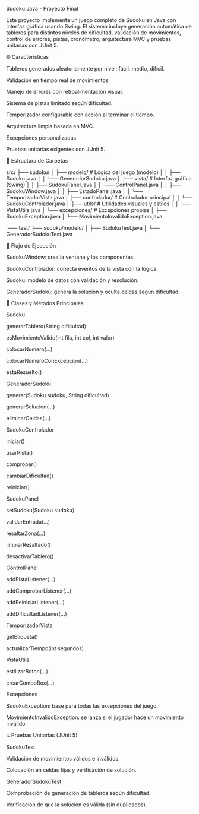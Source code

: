 Sudoku Java - Proyecto Final

Este proyecto implementa un juego completo de Sudoku en Java con interfaz gráfica usando Swing. El sistema incluye generación automática de tableros para distintos niveles de dificultad, validación de movimientos, control de errores, pistas, cronómetro, arquitectura MVC y pruebas unitarias con JUnit 5.

🌐 Características

Tableros generados aleatoriamente por nivel: fácil, medio, difícil.

Validación en tiempo real de movimientos.

Manejo de errores con retroalimentación visual.

Sistema de pistas limitado según dificultad.

Temporizador configurable con acción al terminar el tiempo.

Arquitectura limpia basada en MVC.

Excepciones personalizadas.

Pruebas unitarias exigentes con JUnit 5.

🔺 Estructura de Carpetas

src/
├── sudoku/
│   ├── modelo/           # Lógica del juego (modelo)
│   │   ├── Sudoku.java
│   │   └── GeneradorSudoku.java
│   ├── vista/            # Interfaz gráfica (Swing)
│   │   ├── SudokuPanel.java
│   │   ├── ControlPanel.java
│   │   ├── SudokuWindow.java
│   │   ├── EstadoPanel.java
│   │   └── TemporizadorVista.java
│   ├── controlador/      # Controlador principal
│   │   └── SudokuControlador.java
│   ├── utils/            # Utilidades visuales y estilos
│   │   └── VistaUtils.java
│   └── excepciones/      # Excepciones propias
│       ├── SudokuException.java
│       └── MovimientoInvalidoException.java

└── test/
    ├── sudoku/modelo/
    │   ├── SudokuTest.java
    │   └── GeneradorSudokuTest.java

🔄 Flujo de Ejecución

SudokuWindow: crea la ventana y los componentes.

SudokuControlador: conecta eventos de la vista con la lógica.

Sudoku: modelo de datos con validación y resolución.

GeneradorSudoku: genera la solución y oculta celdas según dificultad.

🔧 Clases y Métodos Principales

Sudoku

generarTablero(String dificultad)

esMovimientoValido(int fila, int col, int valor)

colocarNumero(...)

colocarNumeroConExcepcion(...)

estaResuelto()

GeneradorSudoku

generar(Sudoku sudoku, String dificultad)

generarSolucion(...)

eliminarCeldas(...)

SudokuControlador

iniciar()

usarPista()

comprobar()

cambiarDificultad()

reiniciar()

SudokuPanel

setSudoku(Sudoku sudoku)

validarEntrada(...)

resaltarZona(...)

limpiarResaltado()

desactivarTablero()

ControlPanel

addPistaListener(...)

addComprobarListener(...)

addReiniciarListener(...)

addDificultadListener(...)

TemporizadorVista

getEtiqueta()

actualizarTiempo(int segundos)

VistaUtils

estilizarBoton(...)

crearComboBox(...)

Excepciones

SudokuException: base para todas las excepciones del juego.

MovimientoInvalidoException: se lanza si el jugador hace un movimiento inválido.

🔝 Pruebas Unitarias (JUnit 5)

SudokuTest

Validación de movimientos válidos e inválidos.

Colocación en celdas fijas y verificación de solución.

GeneradorSudokuTest

Comprobación de generación de tableros según dificultad.

Verificación de que la solución es válida (sin duplicados).
